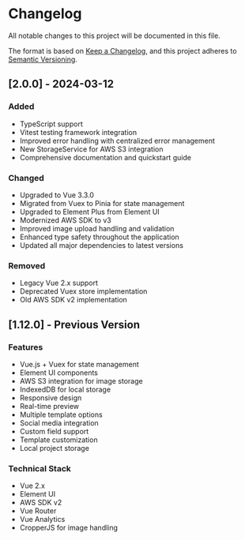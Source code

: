 # Changelog

All notable changes to this project will be documented in this file.

The format is based on [Keep a Changelog](https://keepachangelog.com/en/1.0.0/),
and this project adheres to [Semantic Versioning](https://semver.org/spec/v2.0.0.html).

## [2.0.0] - 2024-03-12

### Added
- TypeScript support
- Vitest testing framework integration
- Improved error handling with centralized error management
- New StorageService for AWS S3 integration
- Comprehensive documentation and quickstart guide

### Changed
- Upgraded to Vue 3.3.0
- Migrated from Vuex to Pinia for state management
- Upgraded to Element Plus from Element UI
- Modernized AWS SDK to v3
- Improved image upload handling and validation
- Enhanced type safety throughout the application
- Updated all major dependencies to latest versions

### Removed
- Legacy Vue 2.x support
- Deprecated Vuex store implementation
- Old AWS SDK v2 implementation

## [1.12.0] - Previous Version

### Features
- Vue.js + Vuex for state management
- Element UI components
- AWS S3 integration for image storage
- IndexedDB for local storage
- Responsive design
- Real-time preview
- Multiple template options
- Social media integration
- Custom field support
- Template customization
- Local project storage

### Technical Stack
- Vue 2.x
- Element UI
- AWS SDK v2
- Vue Router
- Vue Analytics
- CropperJS for image handling 